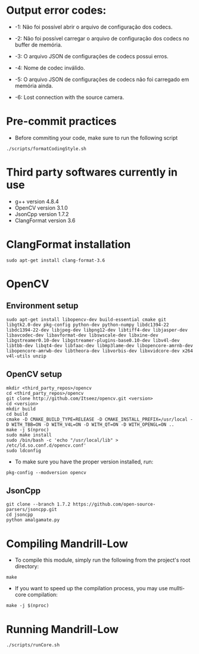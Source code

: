 # Output error codes:
* -1: Não foi possível abrir o arquivo de configuração dos codecs.

* -2: Não foi possível carregar o arquivo de configuração dos codecs no buffer de memória.

* -3: O arquivo JSON de configurações de codecs possui erros.

* -4: Nome de codec inválido.

* -5: O arquivo JSON de configurações de codecs não foi carregado em memória ainda.

* -6: Lost connection with the source camera.

# Pre-commit practices
* Before commiting your code, make sure to run the following script
```
./scripts/formatCodingStyle.sh
```

# Third party softwares currently in use
* g++ version 4.8.4
* OpenCV version 3.1.0
* JsonCpp version 1.7.2
* ClangFormat version 3.6

# ClangFormat installation
```
sudo apt-get install clang-format-3.6
```

# OpenCV
## Environment setup
```
sudo apt-get install libopencv-dev build-essential cmake git libgtk2.0-dev pkg-config python-dev python-numpy libdc1394-22 libdc1394-22-dev libjpeg-dev libpng12-dev libtiff4-dev libjasper-dev libavcodec-dev libavformat-dev libswscale-dev libxine-dev libgstreamer0.10-dev libgstreamer-plugins-base0.10-dev libv4l-dev libtbb-dev libqt4-dev libfaac-dev libmp3lame-dev libopencore-amrnb-dev libopencore-amrwb-dev libtheora-dev libvorbis-dev libxvidcore-dev x264 v4l-utils unzip
```
## OpenCV setup
```
mkdir <third_party_repos>/opencv
cd <third_party_repos>/opencv
git clone http://github.com/Itseez/opencv.git <version>
cd <version>
mkdir build
cd build
cmake -D CMAKE_BUILD_TYPE=RELEASE -D CMAKE_INSTALL_PREFIX=/usr/local -D WITH_TBB=ON -D WITH_V4L=ON -D WITH_QT=ON -D WITH_OPENGL=ON ..
make -j $(nproc)
sudo make install
sudo /bin/bash -c 'echo "/usr/local/lib" > /etc/ld.so.conf.d/opencv.conf'
sudo ldconfig
```

* To make sure you have the proper version installed, run:
```
pkg-config --modversion opencv
```

## JsonCpp
```
git clone --branch 1.7.2 https://github.com/open-source-parsers/jsoncpp.git
cd jsoncpp
python amalgamate.py
```

# Compiling Mandrill-Low
* To compile this module, simply run the following from the project's root directory:
```
make
```

* If you want to speed up the compilation process, you may use mullti-core compilation:
```
make -j $(nproc)
```

# Running Mandrill-Low
```
./scripts/runCore.sh
```
